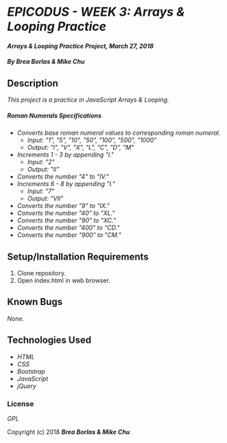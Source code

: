 # _EPICODUS - WEEK 3: Arrays & Looping Practice_

#### _Arrays & Looping Practice Project, March 27, 2018_

#### _By Brea Borlas & Mike Chu_

## Description

_This project is a practice in JavaScript Arrays & Looping._

##### Roman Numerals Specifications

* _Converts base roman numeral values to corresponding roman numeral._
  * _Input: "1", "5", "10", "50", "100", "500", "1000"_
  * _Output: "I", "V", "X", "L", "C", "D", "M"_
* _Increments 1 - 3 by appending "I."_
  * _Input: "2"_
  * _Output: "II"_
* _Converts the number "4" to "IV."_
* _Increments 6 - 8 by appending "I."_
  * _Input: "7"_
  * _Output: "VII"_
* _Converts the number "9" to "IX."_
* _Converts the number "40" to "XL."_
* _Converts the number "90" to "XC."_
* _Converts the number "400" to "CD."_
* _Converts the number "900" to "CM."_

## Setup/Installation Requirements

1. Clone repository.
2. Open index.html in web browser.

## Known Bugs

_None._

## Technologies Used

* _HTML_
* _CSS_
* _Bootstrap_
* _JavaScript_
* _jQuery_


### License

*GPL*

Copyright (c) 2018 **_Brea Borlas & Mike Chu_**
